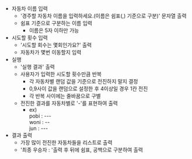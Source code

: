 - 자동차 이름 입력
    - '경주할 자동차 이름을 입력하세요.(이름은 쉼표(,) 기준으로 구분)' 문자열 출력
    - 쉼표 기준으로 구분하는 이름 입력
        - 이름은 5자 이하만 가능
- 시도할 횟수 입력
    - '시도할 회수는 몇회인가요?' 출력
    - 자동차가 몇번 이동할지 입력
- 실행
    - '실행 결과' 출력
    - 사용자가 입력한 시도할 횟수만큼 반복
      - 각 자동차별 랜덤 값을 기준으로 전진하지 말지 결정
      - 0,9사이 값을 랜덤으로 설정한 후 4이상일 경우 1칸 전진
      - 각 반복 사이에는 줄바꿈으로 구별
    - 전진한 결과를 자동차별로 '-'를 표현하여 출력
      - ex) <br/>pobi : ---<br/>woni : --<br/>jun : ---
- 결과 출력
    - 가장 많이 전진한 자동차들을 리스트로 출력
    - '최종 우승자 : '출력 후 뒤에 쉼표, 공백으로 구분하여 출력